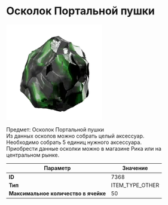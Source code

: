# Осколок Портальной пушки

![Item Image](../img/7368.webp?raw=true)

Предмет: Осколок Портальной пушки<br>Из данных осколов можно собрать целый аксессуар. <br>Необходимо собрать 5 единиц нужного аксессуара.<br>Приобрести данные осколки можно в магазине Рика или на центральном рынке.


| Параметр | Значение |
|----------|----------|
| **ID** | 7368 |
| **Тип** | ITEM_TYPE_OTHER |
| **Максимальное количество в ячейке** | 50 |

